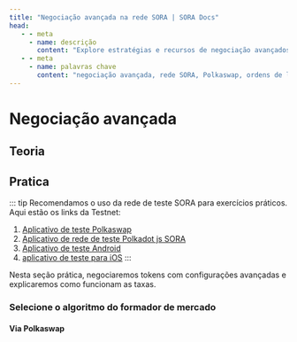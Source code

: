 ```yaml
---
title: "Negociação avançada na rede SORA | SORA Docs"
head:
   - - meta
     - name: descrição
       content: "Explore estratégias e recursos de negociação avançados na bolsa descentralizada Polkaswap da rede SORA. Aprenda sobre ordens de limite, ordens de stop-loss e outras funcionalidades de negociação avançadas que permitem otimizar suas atividades de negociação e aproveitar as oportunidades de mercado dentro do ecossistema SORA. " .
   - - meta
     - name: palavras chave
       content: "negociação avançada, rede SORA, Polkaswap, ordens de limite, ordens de stop-loss, funcionalidades de negociação"
---
```


# Negociação avançada

## Teoria

<!-- @include: /snippets/advanced-trading-theory.md -->

## Pratica

::: tip
Recomendamos o uso da rede de teste SORA para exercícios práticos. Aqui estão os links da Testnet:

1. [Aplicativo de teste Polkaswap](https://test.polkaswap.io/)
2. [Aplicativo de rede de teste Polkadot js SORA](https://polkadot.js.org/apps/?rpc=wss%3A%2F%2Fws.stage.sora2.soramitsu.co.jp#/explorer)
3. [Aplicativo de teste Android](https://play.google.com/store/apps/details?id=jp.co.soramitsu.sora.communitytesting&hl=en&gl=US)
4. [aplicativo de teste para iOS](https://testflight.apple.com/join/670hF438)
    :::

Nesta seção prática, negociaremos tokens com configurações avançadas e explicaremos como funcionam as taxas.

### Selecione o algoritmo do formador de mercado

#### Via Polkaswap

<!-- @include: /snippets/advanced-trading-polkaswap.md -->
